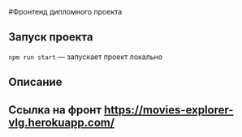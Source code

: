 #Фронтенд дипломного проекта

## Запуск проекта

`npm run start` — запускает проект локально

## Описание
## Ссылка на фронт https://movies-explorer-vlg.herokuapp.com/


